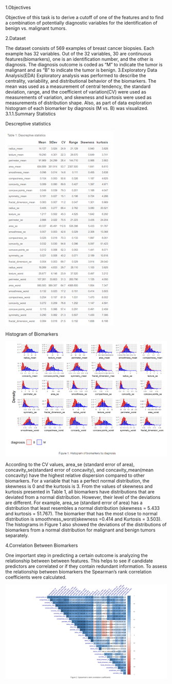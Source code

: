 
1.Objectives

Objective of this task is to derive a cutoff of one of the features and to find a combination of potentially diagnostic variables for the identification of benign vs. malignant 
tumors.

2.Dataset

The dataset consists of 569 examples of breast cancer biopsies. Each example has 32 variables. Out of the 32 variables, 30 are continuous features(biomarkers), one is an 
identification number, and the other is diagnosis. The diagnosis outcome is coded as “M” to indicate the tumor is malignant and as “B” to indicate the tumor is benign.
3.Exploratory Data Analysis(EDA)
Exploratory analysis was performed to describe the centrality, variability, and distributional behavior of the biomarkers. The mean was used as a measurement of central 
tendency, the standard deviation, range, and the coefficient of variation(CV) were used as measurements of variation, and skewness and kurtosis were used as measurements of
distribution shape. Also, as part of data exploration histogram of each biomarker by diagnosis (M vs. B) was visualized.
3.1.1.Summary Statistics

Descreptive statistics

![Descriptive](table_1.PNG)

Histogram of Biomarkers

![Histogram](figure_1.PNG)

According to the CV values, area_se (standard error of area), concavity_se(standard error of concavity), and concavity_mean(mean concavity) have the highest relative dispersion compared to other biomarkers.
 For a variable that has a perfect normal distribution, the skewness is 0 and the kurtosis is 3. From the values of skewness and kurtosis presented in Table 1, all biomarkers have distributions that are deviated from a normal distribution. However, their level of the deviations are different. For example, area_se (standard error of area) has a distribution that least resembles a normal distribution (skewness = 5.433 and kurtosis = 51.767). The biomarker that has the most close to normal distribution is smoothness_worst(skewness =0.414 and Kurtosis = 3.503). The histograms in Figure 1 also showed the deviations of the distributions of biomarkers from a normal distribution for malignant and benign tumors separately.
 
 4.Correlation Between Biomarkers
 
 One important step in predicting a certain outcome is analyzing the relationship between between features. This helps to see if candidate predictors are correlated or if they contain redundant information. To assess the relationship between biomarkers the Spearman’s rank correlation coefficients were calculated.
 
 ![Heatmap](figure_2.PNG)
